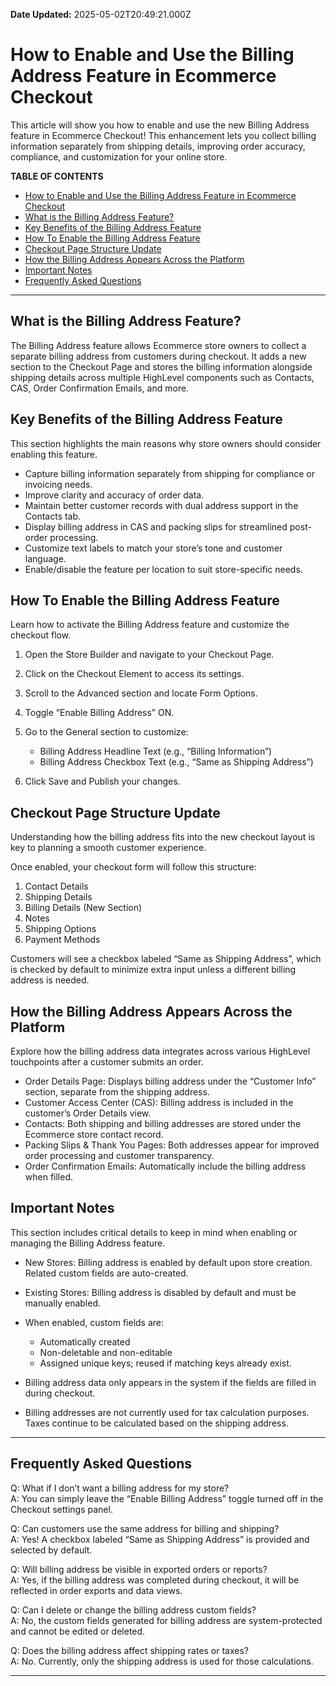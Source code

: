 **Date Updated:** 2025-05-02T20:49:21.000Z

# How to Enable and Use the Billing Address Feature in Ecommerce Checkout

This article will show you how to enable and use the new Billing Address feature in Ecommerce Checkout! This enhancement lets you collect billing information separately from shipping details, improving order accuracy, compliance, and customization for your online store.

**TABLE OF CONTENTS**

* [How to Enable and Use the Billing Address Feature in Ecommerce Checkout](#How-to-Enable-and-Use-the-Billing-Address-Feature-in-Ecommerce-Checkout)
* [What is the Billing Address Feature?](#What-is-the-Billing-Address-Feature?)
* [Key Benefits of the Billing Address Feature](#Key-Benefits-of-the-Billing-Address-Feature)
* [How To Enable the Billing Address Feature](#How-To-Enable-the-Billing-Address-Feature)
* [Checkout Page Structure Update](#Checkout-Page-Structure-Update)
* [How the Billing Address Appears Across the Platform](#How-the-Billing-Address-Appears-Across-the-Platform)
* [Important Notes](#Important-Notes)
* [Frequently Asked Questions](#Frequently-Asked-Questions)

---

## What is the Billing Address Feature?

The Billing Address feature allows Ecommerce store owners to collect a separate billing address from customers during checkout. It adds a new section to the Checkout Page and stores the billing information alongside shipping details across multiple HighLevel components such as Contacts, CAS, Order Confirmation Emails, and more.

## Key Benefits of the Billing Address Feature

This section highlights the main reasons why store owners should consider enabling this feature.

* Capture billing information separately from shipping for compliance or invoicing needs.
* Improve clarity and accuracy of order data.
* Maintain better customer records with dual address support in the Contacts tab.
* Display billing address in CAS and packing slips for streamlined post-order processing.
* Customize text labels to match your store’s tone and customer language.
* Enable/disable the feature per location to suit store-specific needs.

## How To Enable the Billing Address Feature

Learn how to activate the Billing Address feature and customize the checkout flow.

1. Open the Store Builder and navigate to your Checkout Page.
2. Click on the Checkout Element to access its settings.
3. Scroll to the Advanced section and locate Form Options.
4. Toggle “Enable Billing Address” ON.
5. Go to the General section to customize:  
    
   * Billing Address Headline Text (e.g., “Billing Information”)  
   * Billing Address Checkbox Text (e.g., “Same as Shipping Address”)
6. Click Save and Publish your changes.

## Checkout Page Structure Update

Understanding how the billing address fits into the new checkout layout is key to planning a smooth customer experience.

Once enabled, your checkout form will follow this structure:

1. Contact Details
2. Shipping Details
3. Billing Details (New Section)
4. Notes
5. Shipping Options
6. Payment Methods

Customers will see a checkbox labeled “Same as Shipping Address”, which is checked by default to minimize extra input unless a different billing address is needed.

## How the Billing Address Appears Across the Platform

Explore how the billing address data integrates across various HighLevel touchpoints after a customer submits an order.

* Order Details Page: Displays billing address under the “Customer Info” section, separate from the shipping address.
* Customer Access Center (CAS): Billing address is included in the customer’s Order Details view.
* Contacts: Both shipping and billing addresses are stored under the Ecommerce store contact record.
* Packing Slips & Thank You Pages: Both addresses appear for improved order processing and customer transparency.
* Order Confirmation Emails: Automatically include the billing address when filled.

## Important Notes

This section includes critical details to keep in mind when enabling or managing the Billing Address feature.

* New Stores: Billing address is enabled by default upon store creation. Related custom fields are auto-created.
* Existing Stores: Billing address is disabled by default and must be manually enabled.
* When enabled, custom fields are:  
    
   * Automatically created  
   * Non-deletable and non-editable  
   * Assigned unique keys; reused if matching keys already exist.
* Billing address data only appears in the system if the fields are filled in during checkout.
* Billing addresses are not currently used for tax calculation purposes. Taxes continue to be calculated based on the shipping address.

---

## Frequently Asked Questions

Q: What if I don’t want a billing address for my store?  
 A: You can simply leave the “Enable Billing Address” toggle turned off in the Checkout settings panel.

Q: Can customers use the same address for billing and shipping?  
 A: Yes! A checkbox labeled “Same as Shipping Address” is provided and selected by default.

Q: Will billing address be visible in exported orders or reports?  
 A: Yes, if the billing address was completed during checkout, it will be reflected in order exports and data views.

Q: Can I delete or change the billing address custom fields?  
 A: No, the custom fields generated for billing address are system-protected and cannot be edited or deleted.

Q: Does the billing address affect shipping rates or taxes?  
 A: No. Currently, only the shipping address is used for those calculations.

---
  
  